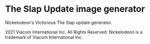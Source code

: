 # The Slap Update image generator
Nickelodeon's Victorious The Slap update generator.

2021 Viacom International Inc. All Rights Reserved. Nickelodeon is a trademark of Viacom International Inc. 
